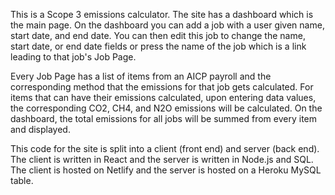 This is a Scope 3 emissions calculator. The site has a dashboard which is the main page. On the dashboard you can add a job with a user given name, start date, and end date. You can then edit this job to change the name, start date, or end date fields or press the name of the job which is a link leading to that job's Job Page.

Every Job Page has a list of items from an AICP payroll and the corresponding method that the emissions for that job gets calculated. For items that can have their emissions calculated, upon entering data values, the corresponding CO2, CH4, and N2O emissions will be calculated. On the dashboard, the total emissions for all jobs will be summed from every item and displayed.

This code for the site is split into a client (front end) and server (back end). The client is written in React and the server is written in Node.js and SQL. The client is hosted on Netlify and the server is hosted on a Heroku MySQL table.